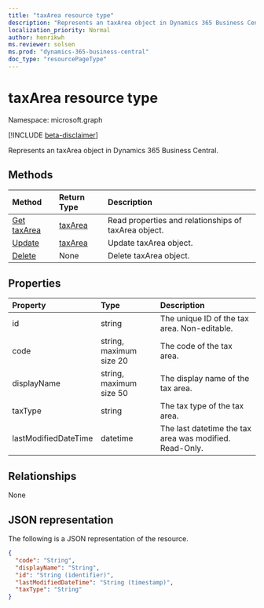 ```yaml
---
title: "taxArea resource type"
description: "Represents an taxArea object in Dynamics 365 Business Central."
localization_priority: Normal
author: henrikwh
ms.reviewer: solsen
ms.prod: "dynamics-365-business-central"
doc_type: "resourcePageType"
---
```


# taxArea resource type
Namespace: microsoft.graph

[!INCLUDE [beta-disclaimer](../../includes/beta-disclaimer.md)]

Represents an taxArea object in Dynamics 365 Business Central.

## Methods

| Method       | Return Type | Description |
|:-------------|:------------|:------------|
| [Get taxArea](../api/dynamics-taxarea-get.md) | [taxArea](dynamics-taxarea.md) | Read properties and relationships of taxArea object. |
| [Update](../api/dynamics-taxarea-update.md) | [taxArea](dynamics-taxarea.md) | Update taxArea object. |
| [Delete](../api/dynamics-taxarea-delete.md) | None | Delete taxArea object. |

## Properties

| Property     | Type        | Description |
|:-------------|:------------|:------------|
|id|string|The unique ID of the tax area. Non-editable.|
|code|string, maximum size 20| The code of the tax area.|
|displayName|string, maximum size 50| The display name of the tax area.|
|taxType|string|The tax type of the tax area.|
|lastModifiedDateTime|datetime|The last datetime the tax area was modified. Read-Only.|

## Relationships

None

## JSON representation

The following is a JSON representation of the resource.

<!-- {
  "blockType": "resource",
  "optionalProperties": [

  ],
  "@odata.type": "microsoft.graph.taxArea",
  "baseType": "",
  "keyProperty": "id"
}-->

```json
{
  "code": "String",
  "displayName": "String",
  "id": "String (identifier)",
  "lastModifiedDateTime": "String (timestamp)",
  "taxType": "String"
}
```

<!-- uuid: 16cd6b66-4b1a-43a1-adaf-3a886856ed98
2019-02-04 14:57:30 UTC -->
<!-- {
  "type": "#page.annotation",
  "description": "taxArea resource",
  "keywords": "",
  "section": "documentation",
  "tocPath": ""
}-->